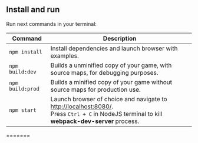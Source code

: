 ## Install and run

Run next commands in your terminal:

| Command | Description |
|---------|-------------|
| `npm install` | Install dependencies and launch browser with examples.|
| `npm build:dev` | Builds a unminified copy of your game, with source maps, for debugging purposes. |
| `npm build:prod` | Builds a minified copy of your game without source maps for production use. |
| `npm start` | Launch browser of choice and navigate to [http://localhost:8080/](http://localhost:8080/). <br> Press `Ctrl + C` in NodeJS terminal to kill **webpack-dev-server** process. |
=======
